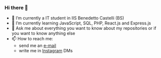 ### Hi there 👋

- 🔭 I’m currently a IT student in IIS Benedetto Castelli (BS)
- 🌱 I’m currently learning JavaScript, SQL, PHP, React.js and Express.js
- 💬 Ask me about everything you want to know about my repositories or if you want to know anything else
- 📫 How to reach me:
    - send me an [e-mail](nizarnadif02@gmail.com)
    - write me in [Instagram](https://www.instagram.com/nizar.nadif/) DMs
